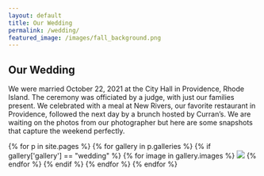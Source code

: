 ```yaml
---
layout: default
title: Our Wedding
permalink: /wedding/
featured_image: /images/fall_background.png
---
```

## Our Wedding

We were married October 22, 2021 at the City Hall in Providence, Rhode Island. The ceremony was officiated by a judge, with just our families present. We celebrated with a meal at New Rivers, our favorite restaurant in Providence, followed the next day by a brunch hosted by Curran’s.  We are waiting on the photos from our photographer but here are some snapshots that capture the weekend perfectly.

<div class="gallery" data-columns="3">
{% for p in site.pages %}
  {% for gallery in p.galleries %}
    {% if gallery['gallery'] == "wedding" %}
      {% for image in gallery.images %}
        <img src="/{{ site.gallery.dir }}/{{ gallery['gallery'] }}/{{ image.src }}" />
      {% endfor %}
    {% endif %}
  {% endfor %}
{% endfor %}
</div>
